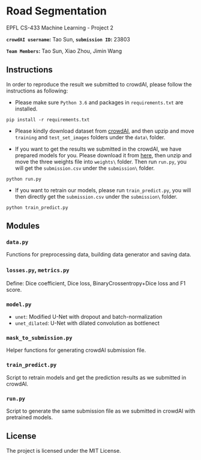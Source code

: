# Road Segmentation
EPFL CS-433 Machine Learning - Project 2

**`crowdAI username`:** Tao Sun, **`submission ID`:** 23803

**`Team Members`:** Tao Sun, Xiao Zhou, Jimin Wang


## Instructions

In order to reproduce the result we submitted to crowdAI, please follow the instructions as following:

* Please make sure ```Python 3.6``` and packages in ```requirements.txt``` are installed.

~~~~shell
pip install -r requirements.txt
~~~~

* Please kindly download dataset from [crowdAI](https://www.crowdai.org/challenges/epfl-ml-road-segmentation/dataset_files), and then upzip and move ```training``` and ```test_set_images``` folders under the ```data\``` folder.

* If you want to get the results we submitted in the crowdAI, we have prepared models for you. Please download it from [here](https://drive.google.com/uc?export=download&id=1xgT7HBzAAjZbNYnJzIx56ZidNGiWsLt0), then unzip and move the three weights file into ```weights\``` folder. Then run ```run.py```, you will get the ```submission.csv``` under the  ```submission\``` folder.

~~~~shell
python run.py
~~~~

* If you want to retrain our models, please run ```train_predict.py```, you will then directly get the ```submission.csv``` under the  ```submission\``` folder.

~~~~shell
python train_predict.py
~~~~

## Modules

### ```data.py```

Functions for preprocessing data, building data generator and saving data.

### ```losses.py```, 	```metrics.py```

Define: Dice coefficient, Dice loss, BinaryCrossentropy+Dice loss and F1 score.

### ```model.py```

*  `unet`: Modified U-Net with dropout and batch-normalization
*  `unet_dilated`: U-Net with dilated convolution as bottlenect


### ```mask_to_submission.py```

Helper functions for generating crowdAI submission file.

### ```train_predict.py```

Script to retrain models and get the prediction results as we submitted in crowdAI.

### ```run.py```

Script to generate the same submission file as we submitted in crowdAI with pretrained models.

## License

The project is licensed under the MIT License.

